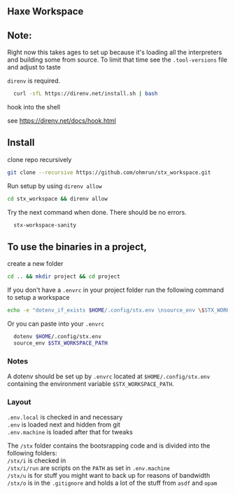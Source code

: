 ## Haxe Workspace

## Note: 
Right now this takes ages to set up because it's loading all the interpreters and building some from source. To limit that time see the `.tool-versions` file and adjust to taste

`direnv` is required.

```bash
  curl -sfL https://direnv.net/install.sh | bash
```

hook into the shell

see https://direnv.net/docs/hook.html


## Install

clone repo recursively
```bash
git clone --recursive https://github.com/ohmrun/stx_workspace.git
```

Run setup by using `direnv allow`
```bash
cd stx_workspace && direnv allow
```

Try the next command when done. There should be no errors.
```bash
  stx-workspace-sanity
```


## To use the binaries in a project, 

create a new folder

```bash
cd .. && mkdir project && cd project
```

If you don't have a `.envrc` in your project folder run the following command to setup a workspace
```bash
echo -e "dotenv_if_exists $HOME/.config/stx.env \nsource_env \$STX_WORKSPACE_PATH" > .envrc && direnv allow
```

Or you can paste into your `.envrc`

```bash
  dotenv $HOME/.config/stx.env
  source_env $STX_WORKSPACE_PATH
```
### Notes

A dotenv should be set up by `.envrc` located at `$HOME/.config/stx.env` containing the environment variable `$STX_WORKSPACE_PATH`.


### Layout

`.env.local` is checked in and necessary  
`.env` is loaded next and hidden from git  
`.env.machine` is loaded after that for tweaks  


The `/stx` folder contains the bootsrapping code and is divided into the following folders:  
`/stx/i` is checked in    
`/stx/i/run` are scripts on the `PATH` as set in `.env.machine`  
`/stx/u` is for stuff you might want to back up for reasons of bandwidth   
`/stx/o` is in the `.gitignore` and holds a lot of the stuff from `asdf` and `opam`   
